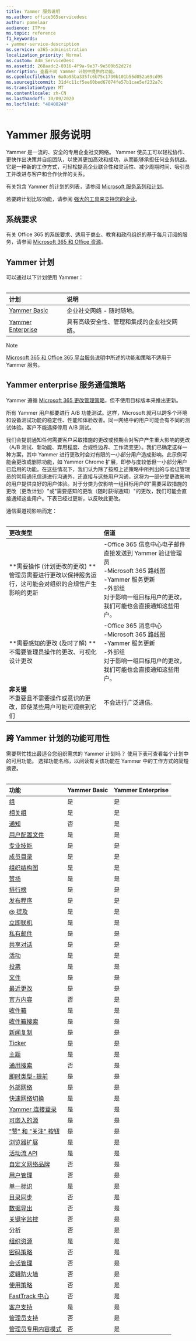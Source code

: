```yaml
---
title: Yammer 服务说明
ms.author: office365servicedesc
author: pamelaar
audience: ITPro
ms.topic: reference
f1_keywords:
- yammer-service-description
ms.service: o365-administration
localization_priority: Normal
ms.custom: Adm_ServiceDesc
ms.assetid: 268aadc2-8916-4f9a-9e37-9e509b52d27d
description: 查看不同 Yammer 计划中提供的功能。
ms.openlocfilehash: 6a0a95ba335fc6b75c1730b101b55d052a69cd95
ms.sourcegitcommit: 31d4c11cf5ee60bed67074fe57b1cae5ef232a7c
ms.translationtype: MT
ms.contentlocale: zh-CN
ms.lasthandoff: 10/09/2020
ms.locfileid: "48408248"
---
```

# <a name="yammer-service-description"></a>Yammer 服务说明

Yammer 是一流的、安全的专用企业社交网络。 Yammer 使员工可以轻松协作、更快作出决策并自组团队，以使其更加高效和成功，从而能够承担任何业务挑战。 它是一种新的工作方式，可轻松提高企业联合性和灵活性、减少周期时间、吸引员工并改进与客户和合作伙伴的关系。
  
有关包含 Yammer 的计划的列表，请参阅 [Microsoft 服务系列和计划](../office-365-platform-service-description/office-365-plan-options.md#service-families-and-plans)。
  
若要跨计划比较功能，请参阅 [强大的工具来支持您的企业](https://go.microsoft.com/fwlink/?LinkID=799177&amp;clcid=0x409)。
  
## <a name="system-requirements"></a>系统要求

有关 Office 365 的系统要求、适用于商业、教育和政府组织的基于每月订阅的服务，请参阅 [Microsoft 365 和 Office 资源](https://products.office.com/office-system-requirements/#Office365forBEG)。
  
## <a name="yammer-plans"></a>Yammer 计划

可以通过以下计划使用 Yammer：<br><br>
  
| 计划 | 说明 |
|:-----|:-----|
|[Yammer Basic](https://go.microsoft.com/fwlink/?LinkId=691112) <br/> |企业社交网络 - 随时随地。  <br/> |
|[Yammer Enterprise](https://www.microsoft.com/microsoft-365/yammer/yammer-overview) <br/> |具有高级安全性、管理和集成的企业社交网络。  <br/> |
   
> [!NOTE]
> [Microsoft 365 和 Office 365 平台服务说明](../office-365-platform-service-description/office-365-platform-service-description.md)中所述的功能和策略不适用于 Yammer 服务。 
  
## <a name="yammer-enterprise-service-communications-policy"></a>Yammer enterprise 服务通信策略
<a name="YammerCommsPolicy"> </a>

Yammer 遵循 [Microsoft 365 更改管理策略](https://aka.ms/ManageChange)，但不使用目标版本来推出更新。 
  
所有 Yammer 用户都要进行 A/B 功能测试。这样，Microsoft 就可以跨多个环境和设备测试功能的稳定性、性能和体验改善。同一网络中的用户可能会有不同的测试体验。客户不能选择停用 A/B 测试。
  
我们会提前通知任何需要客户采取措施的更改或预期会对客户产生重大影响的更改（A/B 测试、新功能、弃用程度、合规性边界、工作流变更）。我们已确定这样一种方案，其中 Yammer 进行更改时会对有限的一小部分用户造成影响。此示例可能会更改或删除功能，如 Yammer Chrome 扩展，即参与度较低但一小部分用户已启用的功能。在这些情况下，我们认为除了按照上述策略中所列出的与验证管理员的常用通讯信道进行沟通外，还直接与这些用户沟通，这将为一部分受更改影响的用户提供良好的用户体验。对于分类为仅影响一组目标用户的"需要采取措施的更改（更改计划）"或"需要感知的更改（随时获得通知）"的更改，我们可能会直接通知这些用户。下表已经过更新，以反映此更改。 
  
通信渠道视影响而定：<br><br>
  
| 更改类型 | 信道 |
|:-----|:-----|
|**需要操作 (计划更改的更改) ** <br/>管理员需要进行更改以保持服务运行，这可能会对组织的合规性产生影响的更新  <br/> |-Office 365 信息中心电子邮件直接发送到 Yammer 验证管理员 <br/>-Microsoft 365 路线图<br/>-Yammer 服务更新<br/>-外部组<br/>对于影响一组目标用户的更改，我们可能也会直接通知这些用户。 |
|**需要感知的更改 (及时了解) **<br/>不需要管理员操作的更改、可视化设计更改  <br/> |-Office 365 消息中心<br/>-Microsoft 365 路线图<br/>-Yammer 服务更新<br/>-外部组<br/>对于影响一组目标用户的更改，我们可能也会直接通知这些用户。 |
|**非关键** <br/>不重要且不需要操作或意识的更改，即使某些用户可能可观察到它们  <br/> |不会进行广泛通信。 |
   
## <a name="feature-availability-across-yammer-plans"></a>跨 Yammer 计划的功能可用性

需要帮忙找出最适合您组织需求的 Yammer 计划吗？ 使用下表可查看每个计划中的可用功能。 选择功能名称，以阅读有关该功能在 Yammer 中的工作方式的简短摘要。<br><br>
  
| 功能 | Yammer Basic | Yammer Enterprise |
|:-----|:-----|:-----|
|[组](group-features-in-yammer.md#groups) <br/> | 是  <br/> |是  <br/> |
|[相关组](group-features-in-yammer.md#related-groups) <br/> |是  <br/> |是  <br/> |
|[通知](group-features-in-yammer.md#announcements) <br/> |否  <br/> |是  <br/> |
|[用户配置文件](profile-features-in-yammer.md#user-profiles) <br/> |是  <br/> |是  <br/> |
|[专业技能](profile-features-in-yammer.md#expertise) <br/> |是  <br/> |是  <br/> |
|[成员目录](profile-features-in-yammer.md#member-directory) <br/> |是  <br/> |是  <br/> |
|[组织结构图](profile-features-in-yammer.md#org-chart) <br/> |是  <br/> |是  <br/> |
|[赞扬](profile-features-in-yammer.md#praise) <br/> |是  <br/> |是  <br/> |
|[排行榜](profile-features-in-yammer.md#leaderboards) <br/> |是  <br/> |是  <br/> |
|[发布程序](message-and-conversation-features-in-yammer.md#publisher) <br/> |是  <br/> |是  <br/> |
|[@ 提及](message-and-conversation-features-in-yammer.md#section) <br/> |是  <br/> |是  <br/> |
|[立即联机](message-and-conversation-features-in-yammer.md#online-now) <br/> |是  <br/> |是  <br/> |
|[私有邮件](message-and-conversation-features-in-yammer.md#private-messages) <br/> |是  <br/> |是  <br/> |
|[共享对话](message-and-conversation-features-in-yammer.md#share-conversations) <br/> |是  <br/> |是  <br/> |
|[活动](message-and-conversation-features-in-yammer.md#events) <br/> |是  <br/> |是  <br/> |
|[投票](message-and-conversation-features-in-yammer.md#polls) <br/> |是  <br/> |是  <br/> |
|[文件](document-collaboration-features-in-yammer.md#files) <br/> |是  <br/> |是  <br/> |
|[最近更改](document-collaboration-features-in-yammer.md#recent-changes) <br/> |是  <br/> |是  <br/> |
|[官方内容](document-collaboration-features-in-yammer.md#official-content) <br/> |否  <br/> |是  <br/> |
|[收件箱](inbox-features-in-yammer.md#inbox) <br/> |是  <br/> |是  <br/> |
|[收件箱搜索](inbox-features-in-yammer.md#inbox-search) <br/> |是  <br/> |是  <br/> |
|[新闻复制](discovery-features-in-yammer.md#feeds) <br/> |是  <br/> |是  <br/> |
|[Ticker](discovery-features-in-yammer.md#ticker) <br/> |是  <br/> |是  <br/> |
|[主题](discovery-features-in-yammer.md#topics) <br/> |是  <br/> |是  <br/> |
|[通用搜索](discovery-features-in-yammer.md#universal-search) <br/> |否  <br/> |是  <br/> |
|[即时类型-提前](discovery-features-in-yammer.md#instant-type-ahead) <br/> |是  <br/> |是  <br/> |
|[外部网络](external-network-features-in-yammer.md#external-networks) <br/> |是  <br/> |是  <br/> |
|[快速网络切换](external-network-features-in-yammer.md#fast-network-switching) <br/> |是  <br/> |是  <br/> |
|[Yammer 连接登录](yammer-platform-features.md#yammer-connect-login) <br/> |是  <br/> |是  <br/> |
|[可嵌入的源](yammer-platform-features.md#embeddable-feeds) <br/> |是  <br/> |是  <br/> |
|["赞" 和 "关注" 按钮](yammer-platform-features.md#like-and-follow-buttons) <br/> |是  <br/> |是  <br/> |
|[浏览器扩展](yammer-platform-features.md#browser-extension) <br/> |是  <br/> |是  <br/> |
|[活动流 API](yammer-platform-features.md#activity-stream-api) <br/> |是  <br/> |是  <br/> |
|[自定义网络品牌](administration-and-security-features-in-yammer.md#custom-network-branding) <br/> |否  <br/> |是  <br/> |
|[用户管理](administration-and-security-features-in-yammer.md#user-management) <br/> |否  <br/> |是  <br/> |
|[单一标识](administration-and-security-features-in-yammer.md#single-identity) <br/> |是  <br/> |是  <br/> |
|[目录同步](administration-and-security-features-in-yammer.md#directory-synchronization) <br/> |否  <br/> |是  <br/> |
|[数据导出](administration-and-security-features-in-yammer.md#data-export) <br/> |否  <br/> |是  <br/> |
|[关键字监控](administration-and-security-features-in-yammer.md#keyword-monitoring) <br/> |否  <br/> |是  <br/> |
|[分析](administration-and-security-features-in-yammer.md#analytics) <br/> |否  <br/> |是  <br/> |
|[组织资源](administration-and-security-features-in-yammer.md#organization-resources) <br/> |是  <br/> |是  <br/> |
|[密码策略](administration-and-security-features-in-yammer.md#password-policies) <br/> |否  <br/> |是  <br/> |
|[会话管理](administration-and-security-features-in-yammer.md#session-management) <br/> |否  <br/> |是  <br/> |
|[逻辑防火墙](administration-and-security-features-in-yammer.md#logical-firewall) <br/> |否  <br/> |是  <br/> |
|[使用策略](administration-and-security-features-in-yammer.md#usage-policy) <br/> |否  <br/> |是  <br/> |
|[FastTrack 中心](https://go.microsoft.com/fwlink/?LinkID=518597&amp;clcid=0x409) <br/> |否  <br/> |是  <br/> |
|[客户支持](support-features-in-yammer.md#customer-support) <br/> |是  <br/> |是  <br/> |
|[管理员支持](support-features-in-yammer.md#administrator-support) <br/> |否  <br/> |是  <br/> |
|[管理员专用内容模式](administration-and-security-features-in-yammer.md#admin-private-content-mode) <br/> |否  <br/> |是  <br/> |
